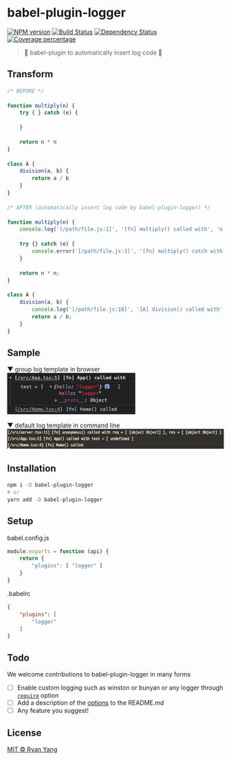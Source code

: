# babel-plugin-logger
[![NPM version][npm-image]][npm-url] [![Build Status][travis-image]][travis-url] [![Dependency Status][daviddm-image]][daviddm-url] [![Coverage percentage][coveralls-image]][coveralls-url]
> 🚀 babel-plugin to automatically insert log code 🚀

## Transform

```js
/* BEFORE */

function multiply(n) {
    try { } catch (e) {
    
    }

    return n * n
}

class A {
    division(a, b) {
        return a / b
    }
}

/* AFTER (automatically insert log code by babel-plugin-logger) */

function multiply(n) {
    console.log('[/path/file.js:1]', '[fn] multiply() called with', 'n = [ ' + n + ' ]');
    
    try {} catch (e) {
        console.error('[/path/file.js:3]', '[fn] multiply() catch with', 'e = [ ' + e + ' ]');
    }
    
    return n * n;
}

class A {
    division(a, b) {
        console.log('[/path/file.js:10]', '[A] division() called with', 'a = [ ' + a + ' ],', 'b = [ ' + b + ' ]');
        return a / b;
    }
}
```

## Sample

▼ group log template in browser
![group-sample-browser](./images/group-sample-browser.png)

▼ default log template in command line
![!default-sample-cli](./images/default-sample-cli.png)

## Installation

```bash
npm i -D babel-plugin-logger
# or
yarn add -D babel-plugin-logger
```

## Setup


babel.config.js
```js
module.exports = function (api) {
    return {
        "plugins": [ "logger" ]
    }
}
```

.babelrc
```json
{
    "plugins": [
        "logger"
    ]
}
```

## Todo

We welcome contributions to babel-plugin-logger in many forms

- [ ] Enable custom logging such as winston or bunyan or any logger through [`require`](./src/options.ts#L26) option
- [ ] Add a description of the [options](./src/options.ts#L25) to the README.md
- [ ] Any feature you suggest!

## License

[MIT © Ryan Yang](./LICENSE)


[npm-image]: https://badge.fury.io/js/babel-plugin-logger.svg
[npm-url]: https://npmjs.org/package/babel-plugin-logger
[travis-image]: https://travis-ci.org/wickedev/babel-plugin-logger.svg?branch=master
[travis-url]: https://travis-ci.org/wickedev/babel-plugin-logger
[daviddm-image]: https://david-dm.org/wickedev/babel-plugin-logger.svg?theme=shields.io
[daviddm-url]: https://david-dm.org/wickedev/babel-plugin-logger
[coveralls-image]: https://coveralls.io/repos/wickedev/babel-plugin-logger/badge.svg
[coveralls-url]: https://coveralls.io/r/wickedev/babel-plugin-logger
